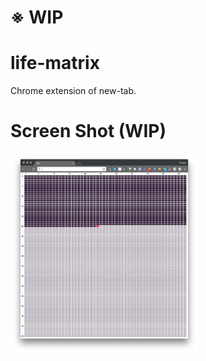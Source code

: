 # ※ WIP



# life-matrix
Chrome extension of new-tab.

# Screen Shot (WIP)
<img width="300" src="https://raw.githubusercontent.com/entotsu/life-matrix/master/wip_screenshot.png">

